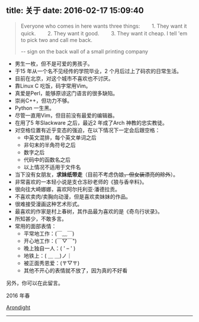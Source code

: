 title: 关于
date: 2016-02-17 15:09:40
---

<style type="text/css">
  #ds-recent-visitors {
    margin: 0;
    padding: 0;
  }
  #ds-recent-visitors div img {
    display: inline-block !important;
    width: 56px !important;
    height: 56px !important;
    border-radius: 50%;
    border: 1px solid #ddd;
    padding: 2px;
  }
</style>

> Everyone who comes in here wants three things:
>　　1. They want it quick.
>　　2. They want it good.
>　　3. They want it cheap.
> I tell 'em to pick two and call me back.
>
> -- sign on the back wall of a small printing company

+ 男生一枚，但不是可爱的男孩子。
+ 于15 年从一个名不见经传的学院毕业，2 个月后过上了码农的日常生活。
+ 目前在北京，对这个城市不喜欢也不讨厌。
+ 靠Linux C 吃饭，码字常用Vim。
+ 真爱是Perl，能够原谅这门语言的很多缺陷。
+ 崇尚C++，但功力不够。
+ Python 一生黑。
+ 尽管一直用Vim，但目前没有最爱的编辑器。
+ 在用了5 年Slackware 之后，最近2 年成了Arch 神教的忠实教徒。
+ 对空格位置有近乎变态的强迫，在以下情况下一定会后跟空格：
    * 中英文混排，每个英文单词之后
    * 非句末的半角符号之后
    * 数字之后
    * 代码中的函数名之后
    * 以上情况不适用于文件名
+ 当下没有女朋友，**求妹纸带走**（目前不考虑伪娘<s>，但女装漂亮的除外</s>）。
+ 非常喜欢的一本轻小说是支仓冻砂老师的《狼与香辛料》。
+ 很向往大崎娜娜，喜欢阿尔托利亚·潘德拉贡。
+ 不喜欢卖肉/卖胸向动漫，但是喜欢卖妹妹的作品。
+ 很难接受漫画这种艺术形式。
+ 最喜欢的作家是村上春树，其作品最为喜欢的是《奇鸟行状录》。
+ 所知甚少，不敢多言。
+ 常用的面部表情：
    * 平常地工作：(￣﹏￣)
    * 开心地工作：(￣▽￣")
    * 晚上独自一人：( ' – ' )
    * 地铁上：( ＿ ＿)ノ｜
    * 被正面秀恩爱：(〒▽〒)
    * 其他不开心的表情就不放了，因为真的不好看

另外，你可以在此留言。

2016 年春

[Arondight](http://arondight.github.io)

---

<ul class="ds-recent-visitors" data-num-items="30" data-avatar-size="56"></ul>

